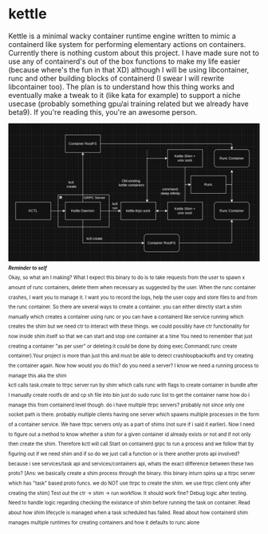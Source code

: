 # kettle
Kettle is a minimal wacky container runtime engine written to mimic a containerd like system for performing elementary actions on containers. Currently there is nothing custom about this project. I have made sure not to use any of containerd's out of the box functions to make my life easier (because where's the fun in that XD) although I will be using libcontainer, runc and other building blocks of containerd (I swear I will rewrite libcontainer too). The plan is to understand how this thing works and eventually make a tweak to it (like kata for example) to support a niche usecase (probably something gpu/ai training related but we already have beta9). If you're reading this, you're an awesome person.  

![image](https://raw.githubusercontent.com/rahulk789/kettle/refs/heads/main/assets/kettle.png)
<sup><sub>
___Reminder to self___  
Okay, so what am I making? What I expect this binary to do is to take requests from the user to spawn x amount of runc containers, delete them when necessary as suggested by the user. When the runc container crashes, I want you to manage it. I want you to record the logs, help the user copy and store files to and from the runc container.
So there are several ways to create a container. you can either directly start a shim manually which creates a container using runc or you can have a containerd like service running which creates the shim but we need ctr to interact with these things. we could possibly have ctr functionality for now inside shim itself so that we can start and stop one container at a time
You need to remember that just creating a container "as per user" or deleting it could be done by doing exec.Command( runc create container).Your project is more than just this and must be able to detect crashloopbackoffs and try creating the container again.
Now how would you do this? do you need a server? I know we need a running process to manage this aka the shim  
kctl calls task.create to ttrpc server run by shim which calls runc with flags to create container in bundle after I manually create rootfs dir and cp sh file into bin
just do sudo runc list to get the container name
how do i manage this from containerd level though. do i have multiple ttrpc servers? probably not since only one socket path is there. probably multiple clients having one server which spawns multiple processes in the form of a container service.
We have ttrpc servers only as a  part of shims (not sure if i said it earlier). Now I need to figure out a method to know whether a shim for a given container id already exists or not and if not only then create the shim. Therefore kctl will call Start on containerd grpc to run a process and we follow that by figuring out if we need shim and if so do we just call a function or is there another proto api involved? because i see services/task api and services/containers api, whats the exact difference between these two proto? [Ans: we basically create a shim process through the binary. this binary inturn spins up a ttrpc server which has "task" based proto funcs. we do NOT use ttrpc to create the shim. we use ttrpc client only after creating the shim]
Test out the ctr -> shim -> run workflow. It should work fine? Debug logic after testing. Need to handle logic regarding checking the existance of shim before running the task on container. Read about how shim lifecycle is managed when a task scheduled has failed. Read about how containerd shim manages multiple runtimes for creating containers and how it defaults to runc alone 
